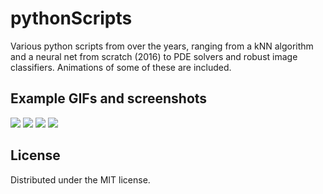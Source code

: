 # pythonScripts
Various python scripts from over the years, ranging from a kNN algorithm and a neural net from scratch (2016) to PDE solvers and robust image classifiers. Animations of some of these are included.

## Example GIFs and screenshots

<img src="[https://user-images.githubusercontent.com/35423779/232050991-baea149a-46e5-42c0-9d10-1ed8160ca625.gif](https://user-images.githubusercontent.com/35423779/232052017-d641b9f3-ca33-419f-8c1f-51436179b4b0.gif)"/>
<img src="https://user-images.githubusercontent.com/35423779/232046335-c740bde0-1e6d-4d87-af97-df29b879654c.gif"/>
<img src="https://user-images.githubusercontent.com/35423779/232048497-449c9d0b-819e-4fe7-8ef5-ecce70e9bd78.gif"/>
<img src="https://user-images.githubusercontent.com/35423779/232050991-baea149a-46e5-42c0-9d10-1ed8160ca625.gif"/>

## License

Distributed under the MIT license.
